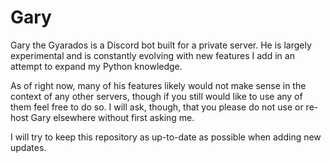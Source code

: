 # Gary
Gary the Gyarados is a Discord bot built for a private server. He is largely
experimental and is constantly evolving with new features I add in an attempt
to expand my Python knowledge.

As of right now, many of his features likely would not make sense in the context
of any other servers, though if you still would like to use any of them feel
free to do so. I will ask, though, that you please do not use or re-host Gary
elsewhere without first asking me.

I will try to keep this repository as up-to-date as possible when adding new
updates.
